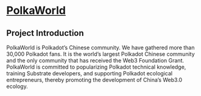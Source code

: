 # [PolkaWorld](https://polkaworld.pro/)

## Project Introduction

PolkaWorld is Polkadot’s Chinese community. We have gathered more than 30,000 Polkadot fans. It is the world’s largest Polkadot Chinese community and the only community that has received the Web3 Foundation Grant. PolkaWorld is committed to popularizing Polkadot technical knowledge, training Substrate developers, and supporting Polkadot ecological entrepreneurs, thereby promoting the development of China’s Web3.0 ecology.
